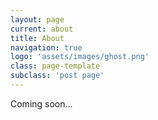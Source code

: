 ```yaml
---
layout: page
current: about
title: About
navigation: true
logo: 'assets/images/ghost.png'
class: page-template
subclass: 'post page'
---
```


Coming soon... 
